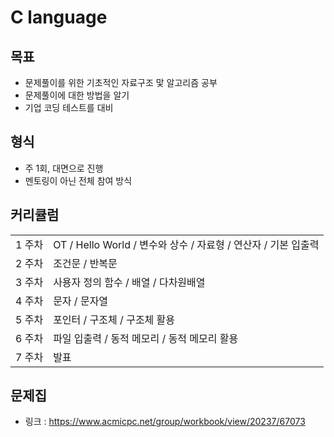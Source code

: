 # C language

## 목표
- 문제풀이를 위한 기초적인 자료구조 맟 알고리즘 공부
- 문제풀이에 대한 방법을 알기
- 기업 코딩 테스트를 대비

## 형식
- 주 1회, 대면으로 진행
- 멘토링이 아닌 전체 참여 방식

## 커리큘럼
| | |
| --- | --- |
| 1 주차 | OT / Hello World / 변수와 상수 / 자료형 / 연산자 / 기본 입출력 |
| 2 주차 | 조건문 / 반복문 |
| 3 주차 | 사용자 정의 함수 / 배열 / 다차원배열 |
| 4 주차 | 문자 / 문자열 |
| 5 주차 | 포인터 / 구조체 / 구조체 활용 |
| 6 주차 | 파일 입출력 / 동적 메모리 / 동적 메모리 활용 |
| 7 주차 | 발표

## 문제집
- 링크 : https://www.acmicpc.net/group/workbook/view/20237/67073


